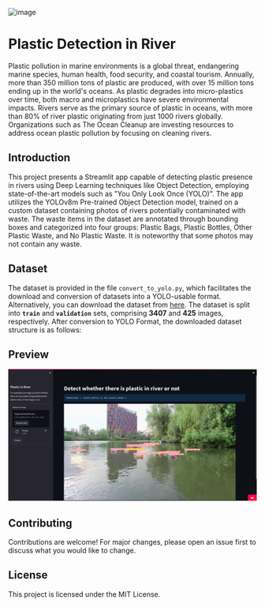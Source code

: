 ![image](https://github.com/user-attachments/assets/c672ee38-6fbd-48a2-b477-f32094013f28)


# Plastic Detection in River

Plastic pollution in marine environments is a global threat, endangering marine species, human health, food security, and coastal tourism. Annually, more than 350 million tons of plastic are produced, with over 15 million tons ending up in the world's oceans. As plastic degrades into micro-plastics over time, both macro and microplastics have severe environmental impacts. Rivers serve as the primary source of plastic in oceans, with more than 80% of river plastic originating from just 1000 rivers globally. Organizations such as The Ocean Cleanup are investing resources to address ocean plastic pollution by focusing on cleaning rivers.

## Introduction

This project presents a Streamlit app capable of detecting plastic presence in rivers using Deep Learning techniques like Object Detection, employing state-of-the-art models such as "You Only Look Once (YOLO)". The app utilizes the YOLOv8m Pre-trained Object Detection model, trained on a custom dataset containing photos of rivers potentially contaminated with waste. The waste items in the dataset are annotated through bounding boxes and categorized into four groups: Plastic Bags, Plastic Bottles, Other Plastic Waste, and No Plastic Waste. It is noteworthy that some photos may not contain any waste.

## Dataset

The dataset is provided in the file `convert_to_yolo.py`, which facilitates the download and conversion of datasets into a YOLO-usable format. Alternatively, you can download the dataset from [here](https://huggingface.co/datasets/Kili/plastic_in_river). The dataset is split into **`train`** and **`validation`** sets, comprising **3407** and **425** images, respectively. After conversion to YOLO Format, the downloaded dataset structure is as follows:


## Preview
![screenshot](https://github.com/Chowdhurynaseeh/plastic_Detection/blob/main/Screenshots/Example-screenshot.png)

## Contributing

Contributions are welcome! For major changes, please open an issue first to discuss what you would like to change.

## License

This project is licensed under the MIT License.
